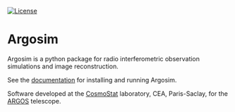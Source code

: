 [![License](https://img.shields.io/badge/License-MIT-brigthgreen.svg)](https://github.com/ARGOS-telescope/argosim/blob/main/LICENSE) 

# Argosim
Argosim is a python package for radio interferometric observation simulations and image reconstruction.

See the [documentation](https://argos-telescope.github.io/argosim/) for installing and running Argosim.

Software developed at the [CosmoStat](https://www.cosmostat.org/) laboratory, CEA, Paris-Saclay, for the [ARGOS](https://argos-telescope.eu) telescope.
